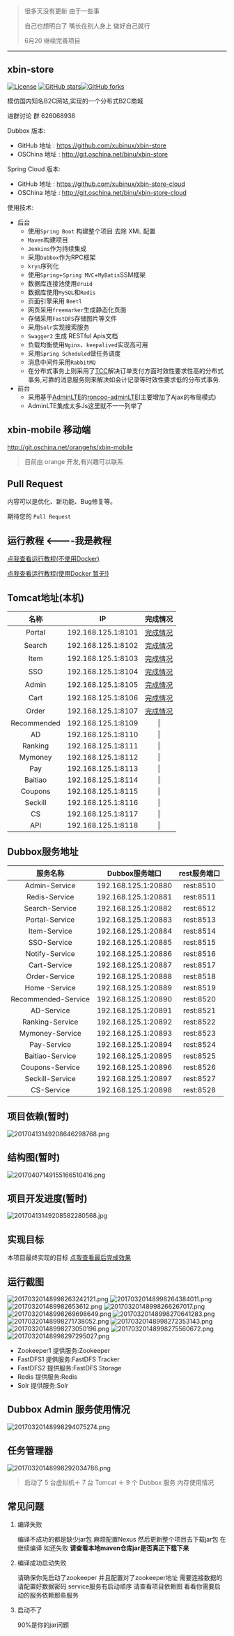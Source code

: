 > 很多天没有更新 由于一些事
>
> 自己也想明白了 嘴长在别人身上 做好自己就行
>
> 6月20 继续完善项目


---

## xbin-store
[![License](https://img.shields.io/badge/license-GPL-blue.svg)](LICENSE)
[![GitHub stars](https://img.shields.io/github/stars/xubinux/xbin-store.svg?style=social&label=Stars)](https://github.com/xubinux/xbin-store)[![GitHub forks](https://img.shields.io/github/forks/xubinux/xbin-store.svg?style=social&label=Fork)](https://github.com/xubinux/xbin-store)

模仿国内知名B2C网站,实现的一个分布式B2C商城

进群讨论 群 626068936 

Dubbox 版本:

* GitHub 地址 : https://github.com/xubinux/xbin-store
* OSChina 地址 : http://git.oschina.net/binu/xbin-store

Spring Cloud 版本:

* GitHub 地址 : https://github.com/xubinux/xbin-store-cloud
* OSChina 地址 : http://git.oschina.net/binu/xbin-store-cloud


使用技术:

* 后台
	* 使用`Spring Boot` 构建整个项目 去除 XML 配置
	* `Maven`构建项目
	* `Jenkins`作为持续集成
	* 采用`Dubbox`作为RPC框架
	* `kryo`序列化
	* 使用`Spring`+`Spring MVC`+`MyBatis`SSM框架
	* 数据库连接池使用`druid`
	* 数据库使用`MySQL`和`Redis`
	* 页面引擎采用 `Beetl`
	* 网页采用`freemarker`生成静态化页面
	* 存储采用`FastDFS`存储图片等文件
	* 采用`Solr`实现搜索服务
	* `Swagger2` 生成 RESTful Apis文档
	* 负载均衡使用`Nginx`、`keepalived`实现高可用
	* 采用`Spring Scheduled`做任务调度
	* 消息中间件采用`RabbitMQ`
	* 在分布式事务上则采用了[TCC](https://github.com/changmingxie/tcc-transaction)解决订单支付方面时效性要求性高的分布式事务,可靠的消息服务则来解决如会计记录等时效性要求低的分布式事务.
* 前台
	* 采用基于[AdminLTE](https://github.com/almasaeed2010/AdminLTE)的[roncoo-adminLTE](https://github.com/roncoo/roncoo-adminLTE)(主要增加了Ajax的布局模式)
	* AdminLTE集成太多Js这里就不一一列举了
	
## xbin-mobile 移动端
http://git.oschina.net/orangehs/xbin-mobile

> 目前由 orange 开发,有兴趣可以联系

## Pull Request
内容可以是优化、新功能、Bug修复等。

期待您的 `Pull Request`

## 运行教程  <----我是教程
[点我查看运行教程(不使用Docker)](https://github.com/xubinux/xbin-store/wiki/Tutorial-(Not-Use-Docker))

[点我查看运行教程(使用Docker 暂无!)](https://github.com/xubinux/xbin-store/wiki/Tutorial-(Not-Use-Docker))

## Tomcat地址(本机)
|名称|IP|完成情况|
|:---------------:|:---------------:|:---------------:|
| Portal  |192.168.125.1:8101 |[完成情况](https://github.com/xubinux/xbin-store/blob/master/xbin-store-web-portal/README.md)|
| Search  |192.168.125.1:8102 |[完成情况](https://github.com/xubinux/xbin-store/blob/master/xbin-store-web-search/README.md)|
| Item    |192.168.125.1:8103 |[完成情况](https://github.com/xubinux/xbin-store/blob/master/xbin-store-web-item/README.md)|
| SSO     |192.168.125.1:8104 |[完成情况](https://github.com/xubinux/xbin-store/blob/master/xbin-store-web-sso/README.md)|
| Admin   |192.168.125.1:8105 |[完成情况](https://github.com/xubinux/xbin-store/tree/master/xbin-store-web-admin/README.md)|
| Cart    |192.168.125.1:8106 |[完成情况](https://github.com/xubinux/xbin-store/tree/master/xbin-store-web-cart/README.md)|
| Order   |192.168.125.1:8107 |[完成情况](https://github.com/xubinux/xbin-store/blob/master/xbin-store-web-order/README.md)|
| Recommended	|192.168.125.1:8109 |\|
| AD    			|192.168.125.1:8110 |\|
| Ranking     	|192.168.125.1:8111 |\|
| Mymoney     	|192.168.125.1:8112 |\|
| Pay     		|192.168.125.1:8113 |\|
| Baitiao     	|192.168.125.1:8114 |\|
| Coupons     	|192.168.125.1:8115 |\|
| Seckill     	|192.168.125.1:8116 |\|
| CS     			|192.168.125.1:8117 |\|
| API    			|192.168.125.1:8118 |\|

## Dubbox服务地址
| 服务名称|Dubbox服务端口  |rest服务端口|
|:---------------:|:---------------:|:---------------:|
| Admin-Service      | 192.168.125.1:20880 |rest:8510 |
| Redis-Service      | 192.168.125.1:20881 |rest:8511 |
| Search-Service     | 192.168.125.1:20882 |rest:8512 |
| Portal-Service     | 192.168.125.1:20883 |rest:8513 |
| Item-Service       | 192.168.125.1:20884 |rest:8514 |
| SSO-Service        | 192.168.125.1:20885 |rest:8515 |
| Notify-Service     | 192.168.125.1:20886 |rest:8516 |
| Cart-Service       | 192.168.125.1:20887 |rest:8517 |
| Order-Service      | 192.168.125.1:20888 |rest:8518 |
| Home	-Service				|192.168.125.1:20889 |rest:8519 |
| Recommended-Service		|192.168.125.1:20890 |rest:8520 |
| AD-Service    			|192.168.125.1:20891 |rest:8521 |
| Ranking-Service     	|192.168.125.1:20892 |rest:8522 |
| Mymoney-Service     	|192.168.125.1:20893 |rest:8523 |
| Pay-Service     			|192.168.125.1:20894 |rest:8524 |
| Baitiao-Service     	|192.168.125.1:20895 |rest:8525 |
| Coupons-Service     	|192.168.125.1:20896 |rest:8526 |
| Seckill-Service     	|192.168.125.1:20897 |rest:8527 |
| CS-Service     			|192.168.125.1:20898 |rest:8528 |

## 项目依赖(暂时)
![20170413149208646298768.png](http://on2bs9q7q.bkt.clouddn.com/20170413149208646298768.png)

## 结构图(暂时)
![20170407149155166510416.png](https://raw.githubusercontent.com/xubinux/xbin-store/master/Images/xbin-store.png)

## 项目开发进度(暂时)
![20170413149208582280568.jpg](http://on2bs9q7q.bkt.clouddn.com/20170413149208582280568.jpg)
    
## 实现目标

本项目最终实现的目标 [点我查看最后完成效果](https://www.jd.com)

## 运行截图
![20170320148998263242121.png](https://raw.githubusercontent.com/xubinux/xbin-store/master/Images/首页.png)
![20170320148998264384011.png](https://raw.githubusercontent.com/xubinux/xbin-store/master/Images/登录.png)
![201703201489982653612.png](https://raw.githubusercontent.com/xubinux/xbin-store/master/Images/注册.png)
![20170320148998266267017.png](https://raw.githubusercontent.com/xubinux/xbin-store/master/Images/搜索.png)
![20170320148998269698649.png](https://raw.githubusercontent.com/xubinux/xbin-store/master/Images/商品详情.png)
![20170320148998270641283.png](https://raw.githubusercontent.com/xubinux/xbin-store/master/Images/加入购物车.png)
![20170320148998271738052.png](https://raw.githubusercontent.com/xubinux/xbin-store/master/Images/购物车.png)
![20170320148998272353143.png](https://raw.githubusercontent.com/xubinux/xbin-store/master/Images/订单确认.png)
![20170320148998273050196.png](https://raw.githubusercontent.com/xubinux/xbin-store/master/Images/结算页.png)
![20170320148998275560672.png](https://raw.githubusercontent.com/xubinux/xbin-store/master/Images/后台.png)
![20170320148998297295027.png](https://raw.githubusercontent.com/xubinux/xbin-store/master/Images/虚拟机.png)

* Zookeeper1    提供服务:Zookeeper
* FastDFS1        提供服务:FastDFS Tracker
* FastDFS2        提供服务:FastDFS Storage
* Redis         提供服务:Redis
* Solr          提供服务:Solr

## Dubbox Admin 服务使用情况
![20170320148998294075274.png](https://raw.githubusercontent.com/xubinux/xbin-store/master/Images/Dubbox.png)

## 任务管理器
![20170320148998292034786.png](https://raw.githubusercontent.com/xubinux/xbin-store/master/Images/任务管理器.png)

> 启动了 5 台虚拟机＋ 7 台 Tomcat ＋ 9 个 Dubbox 服务 内存使用情况

## 常见问题

1. 编译失败
	
	编译不成功的都是缺少jar包 麻烦配置Nexus 然后更新整个项目去下载jar包 
	在继续编译 如还失败 **请查看本地maven仓库jar是否真正下载下来**
	
2. 编译成功启动失败

	请确保你先启动了zookeeper 并且配置对了zookeeper地址 需要连接数据的请配置好数据密码
	service服务有启动顺序 请查看项目依赖图 看看你需要启动的服务依赖那些服务 
	
3. 启动不了

	90%是你的jar问题 

